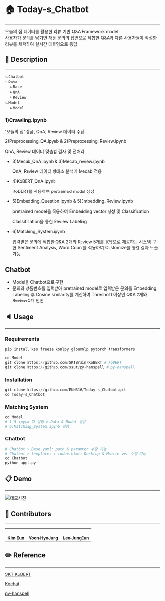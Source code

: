 # :house: Today-s_Chatbot
---

오늘의 집 데이터를 활용한 리뷰 기반 Q&A Framework model<br>
사용자가 문의를 남기면 해당 문의의 답변으로 적합한 Q&A와 다른 사용자들이 작성한 리뷰를 채택하여 실시간 대화형으로 응답


## :vertical_traffic_light: Description
---

```
ㄴChatbot
ㄴData
  ㄴBase
  ㄴQnA
  ㄴReview
ㄴModel
  ㄴModel
```

### 1)Crawling.ipynb

'오늘의 집' 상품, QnA, Review 데이터 수집


2)Preprocessing_QA.ipynb & 2)Preprocessing_Review.ipynb  

  QnA, Review 데이터 맞춤법 검사 및 전처리 
    
    
  - 3)Mecab_QnA.ipynb & 3)Mecab_review.ipynb

    QnA, Review 데이터 형태소 분석기 Mecab 적용
  - 4)KoBERT_QnA.ipynb

    KoBERT를 사용하여 pretrained model 생성
  - 5)Embedding_Question.ipynb & 5)Embedding_Review.ipynb
  
    pretrained model을 적용하여 Embedding vector 생성 및 Classification
    
    Classification을 통한 Review Labeling
   
  - 6)Matching_System.ipynb
    
    입력받은 문의에 적합한 Q&A 2개와 Review 5개를 응답으로 제공하는 시스템 구현
    Sentiment Analysis, Word Count를 적용하여 Customize를 통한 결과 도출 가능
    
    
## Chatbot

  - Model을 Chatbot으로 구현
  - 문의와 상품번호를 입력받아 pretrained model로 입력받은 문의를 Embedding, Labeling 후 Cosine similarity를 계산하여 Threshold 이상인 Q&A 2개와 Review 5개 반환


## :speaker: Usage

---

### Requirements
```python
pip install kss freeze konlpy glounnlp pytorch transformers

cd Model
git clone https://github.com/SKTBrain/KoBERT # KoBERT
git clone https://github.com/ssut/py-hanspell # py-hanspell
```

### Installation


```python
git clone https://github.com/EUN316/Today-s_Chatbot.git
cd Today-s_Chatbot
```

### Matching System

```python
cd Model
# 1-5 ipynb 다 실행 > Data & Model 생성
# 6)Matching_System.ipynb 실행
```

### Chatbot

```python
# Chatbot > Base.yaml: path & paramter 수정 가능
# Chatbot > templates > index.html: Desktop & Mobile ver 수정 가능
cd Chatbot
python app1.py
```

## :clipboard: Demo
---
![데모사진](https://user-images.githubusercontent.com/55127132/136147109-fe8edf4a-3b70-4dfc-88b1-1242885eac45.png)


## :speech_balloon: Contributors

---

<table>
  <tr>
    <td align="center"><a href="https://github.com/eun723"><br /><sub><b>Kim Eun</b></sub></td>
    <td align="center"><a href="https://github.com/hyz218"><br /><sub><b>Yoon HyeJung</b></sub></td>
    <td align="center"><a href="https://github.com/EUN316"><br /><sub><b>Lee JungEun</b></sub></td>
  </tr>
</table>



## :pencil2: Reference

---

[SKT KoBERT](https://github.com/SKTBrain/KoBERT)

[Kochat](https://github.com/hyunwoongko/kochat)

[py-hanspell](https://github.com/ssut/py-hanspell)

